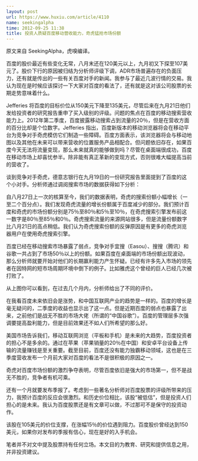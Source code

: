 ```yaml
---
layout: post
url: https://www.huxiu.com/article/4110
name: seekingalpha
time: 2012-09-25 11:38
title: 投资人质疑百度移动营收能力，奇虎猛抢市场份额
---
```

原文来自 SeekingAlpha，虎嗅编译。

百度的股价最近有些变化无常，八月末还在120美元以上，九月初又下探至107美元了。股价下行的原因被归结为分析师评级下调，ADR市场普遍存在的负面压力，还有就是传出的一些有关百度对手的新闻。我参与了最近几波行情的交易。我认为现在是时候应该探讨一下大家对百度的看法了，还有就是这对该公司股票的长期走势意味着什么。

Jefferies 将百度的目标价位从150美元下降至135美元，尽管后来在九月21日他们发给投资者的研究报告重申了买入级别的评级。问题的焦点在百度的移动搜索营收能力上。2012年第二季度，百度披露移动搜索占到流量的20％，但是在营收方面的百分比却是个位数字。Jefferies 指出，百度新版本的移动浏览器将会在移动平台为竞争对手奇虎模仿它们制造一些障碍。百度方面表示，该浏览器将会与移动地图以及其他在未来可以带来营收的位置服务产品相配合。但问题依旧存在，如果百度今天无法将流量变现，那么未来就真的能够做到吗？尽管在桌面端很成功，百度在移动市场上却喜忧参半。除非能有真正革新的变现方式，否则很难大幅提高当前的营收了。

谈到竞争对手奇虎，德意志银行在九月19日的一份研究报告里面提到了百度的这个小对手。分析师通过调阅搜索市场的数据获得如下分析：

自八月27日上一次的核算至今，我们的数据表明，奇虎的搜索份额小幅增长（一至二个百分点）。我们发现奇虎流量的增长份额属于百度减少的部分。我们预计百度和奇虎的市场份额分别是75％至80％和5％至10％，在奇虎搜索引擎发布前这一数字是80％至85％和0％。奇虎搜索流量的来源网站很多，但是流量份额数字比八月21日的高点稍低。我们认为奇虎搜索份额的反弹原因是有更多的奇虎浏览器用户在使用奇虎搜索引擎。

百度已经在移动搜索市场暴露了弱点，竞争对手宜搜（Easou）、搜搜（腾讯）和谷歌一共占到了市场50％以上的份额。如果百度在桌面端的市场份额出现波动，那么分析师就要开始对他们的长期赢利能力产生怀疑。已经有许多先入市场的领先者在因特网的短市场周期环境中倒下的例子。比如雅虎这个曾经的巨人已经几次被打败了。

从上图你可以看到，在过去几个月内，分析师给出了不同的评价。

在我看百度未来依旧会是涨势，和中国互联网产业的趋势是一样的。百度的增长是毫无疑问的，二季度的收益也显示出了这一点。但是近期百度的弱点也暴露了出来，之前他们是战无不胜的市场大佬（所谓的“中国谷歌”）。百度的管理层多次强调要提高盈利能力，但是目前效果还不如人们所希望的那么好。

美国市场告诉我们，移动互联网浏览（平板和手机）是未来的大趋势，百度投资者的担心不是多余的。通过在苹果（苹果销量的20％在中国）和安卓平台设备上传输的流量赚钱是至关重要。截至目前，百度还没有能力独霸移动领域，这也是在三季度营收发布一个月前大家对百度的看法不是很积极的原因之一。

奇虎对百度市场份额的激烈争夺表明，尽管百度依旧是强大的市场第一，但不是战无不胜的，竞争者有机可乘。

还有一个月就要发布季报了。考虑到一些著名分析师对百度股票的评级所带来的压力，我预计百度的反应会很激烈。和历史价位相比，该股“被低估”，但是投资人们担心的是未来。我认为百度股票还是有文章可以做，不过那可不是保守的投资动作。

该股在105美元的价位支撑，在涨幅15％的价位遇到阻力。百度股价曾经达到150美元，如果你对发布的季报有信心，现在是好的入手机会。

笔者并不对文中提及股票持有任何立场。本文目的为教育、研究和提供信息之用，并非投资建议。

